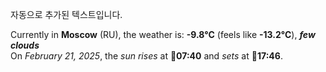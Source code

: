 
자동으로 추가된 텍스트입니다.

<!--START_SECTION:weather:moscow-->
Currently in **Moscow** (RU), the weather is: **-9.8°C** (feels like **-13.2°C**), ***few clouds***<br/>
On *February 21, 2025*, the *sun rises* at 🌅**07:40** and *sets* at 🌇**17:46**.
<!--END_SECTION:weather-->
